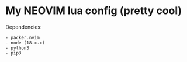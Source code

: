# My NEOVIM lua config (pretty cool)

Dependencies:

    - packer.nvim
    - node (18.x.x)
    - python3
    - pip3
